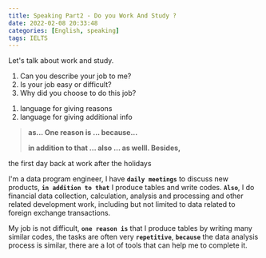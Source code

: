 ```yaml
---
title: Speaking Part2 - Do you Work And Study ?
date: 2022-02-08 20:33:48
categories: [English, speaking]
tags: IELTS
---
```


Let's talk about work and study.

1. Can you describe your job to me?
2. Is your job easy or difficult?
3. Why did you choose to do this job?

<!-- more -->

1. language for giving reasons
2. language for giving additional info

> **as... One reason is ... because...**
>
> **in addition to that ... also ... as welll. Besides,**

the first day back at work after the holidays

I'm a data program engineer, I have **`daily meetings`** to discuss new products, **`in addition to that`** I produce tables and write codes. **`Also`**, I do financial data collection, calculation, analysis and processing and other related development work, including but not limited to data related to foreign exchange transactions.

My job is not difficult, **`one reason is`** that I produce tables by writing many similar codes, the tasks are often very **`repetitive`**, **`because`** the data analysis process is similar, there are a lot of tools that can help me to complete it.
